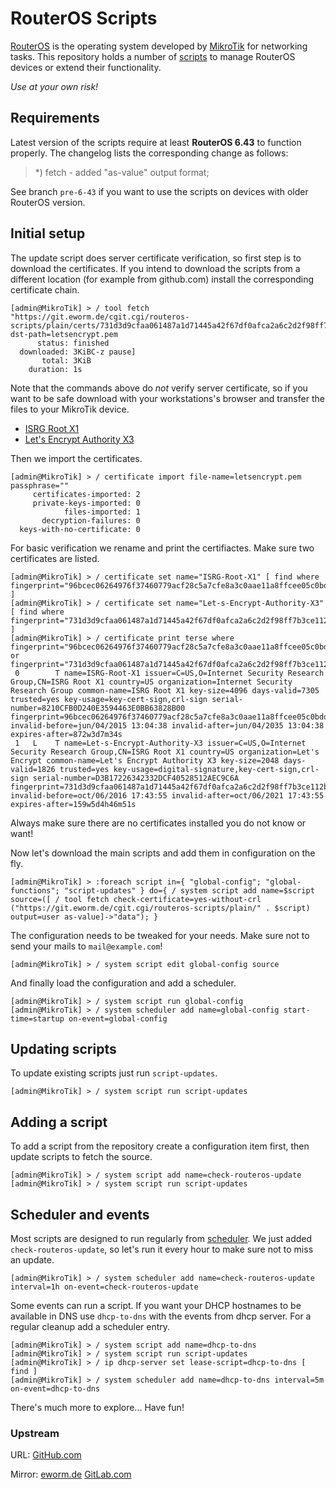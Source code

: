 RouterOS Scripts
================

[RouterOS](https://mikrotik.com/software) is the operating system developed
by [MikroTik](https://mikrotik.com/aboutus) for networking tasks. This
repository holds a number of [scripts](https://wiki.mikrotik.com/wiki/Manual:Scripting)
to manage RouterOS devices or extend their functionality.

*Use at your own risk!*

Requirements
------------

Latest version of the scripts require at least **RouterOS 6.43** to function
properly. The changelog lists the corresponding change as follows:

> *) fetch - added "as-value" output format;

See branch `pre-6-43` if you want to use the scripts on devices with older
RouterOS version.

Initial setup
-------------

The update script does server certificate verification, so first step is to
download the certificates. If you intend to download the scripts from a
different location (for example from github.com) install the corresponding
certificate chain.

    [admin@MikroTik] > / tool fetch "https://git.eworm.de/cgit.cgi/routeros-scripts/plain/certs/731d3d9cfaa061487a1d71445a42f67df0afca2a6c2d2f98ff7b3ce112b1f568.pem" dst-path=letsencrypt.pem
          status: finished
      downloaded: 3KiBC-z pause]
           total: 3KiB
        duration: 1s

Note that the commands above do *not* verify server certificate, so if you
want to be safe download with your workstations's browser and transfer the
files to your MikroTik device.

* [ISRG Root X1](https://letsencrypt.org/certs/isrgrootx1.pem.txt)
* [Let's Encrypt Authority X3](https://letsencrypt.org/certs/letsencryptauthorityx3.pem.txt)

Then we import the certificates.

    [admin@MikroTik] > / certificate import file-name=letsencrypt.pem passphrase=""
         certificates-imported: 2
         private-keys-imported: 0
                files-imported: 1
           decryption-failures: 0
      keys-with-no-certificate: 0

For basic verification we rename and print the certifiactes. Make sure two
certificates are listed.

    [admin@MikroTik] > / certificate set name="ISRG-Root-X1" [ find where fingerprint="96bcec06264976f37460779acf28c5a7cfe8a3c0aae11a8ffcee05c0bddf08c6" ]
    [admin@MikroTik] > / certificate set name="Let-s-Encrypt-Authority-X3" [ find where fingerprint="731d3d9cfaa061487a1d71445a42f67df0afca2a6c2d2f98ff7b3ce112b1f568" ]
    [admin@MikroTik] > / certificate print terse where fingerprint="96bcec06264976f37460779acf28c5a7cfe8a3c0aae11a8ffcee05c0bddf08c6" or fingerprint="731d3d9cfaa061487a1d71445a42f67df0afca2a6c2d2f98ff7b3ce112b1f568"
     0        T name=ISRG-Root-X1 issuer=C=US,O=Internet Security Research Group,CN=ISRG Root X1 country=US organization=Internet Security Research Group common-name=ISRG Root X1 key-size=4096 days-valid=7305 trusted=yes key-usage=key-cert-sign,crl-sign serial-number=8210CFB0D240E3594463E0BB63828B00 fingerprint=96bcec06264976f37460779acf28c5a7cfe8a3c0aae11a8ffcee05c0bddf08c6 invalid-before=jun/04/2015 13:04:38 invalid-after=jun/04/2035 13:04:38 expires-after=872w3d7m34s
     1   L    T name=Let-s-Encrypt-Authority-X3 issuer=C=US,O=Internet Security Research Group,CN=ISRG Root X1 country=US organization=Let's Encrypt common-name=Let's Encrypt Authority X3 key-size=2048 days-valid=1826 trusted=yes key-usage=digital-signature,key-cert-sign,crl-sign serial-number=D3B17226342332DCF40528512AEC9C6A fingerprint=731d3d9cfaa061487a1d71445a42f67df0afca2a6c2d2f98ff7b3ce112b1f568 invalid-before=oct/06/2016 17:43:55 invalid-after=oct/06/2021 17:43:55 expires-after=159w5d4h46m51s

Always make sure there are no certificates installed you do not know or want!

Now let's download the main scripts and add them in configuration on the fly.

    [admin@MikroTik] > :foreach script in={ "global-config"; "global-functions"; "script-updates" } do={ / system script add name=$script source=([ / tool fetch check-certificate=yes-without-crl ("https://git.eworm.de/cgit.cgi/routeros-scripts/plain/" . $script) output=user as-value]->"data"); }

The configuration needs to be tweaked for your needs. Make sure not to send
your mails to `mail@example.com`!

    [admin@MikroTik] > / system script edit global-config source

And finally load the configuration and add a scheduler.

    [admin@MikroTik] > / system script run global-config
    [admin@MikroTik] > / system scheduler add name=global-config start-time=startup on-event=global-config

Updating scripts
----------------

To update existing scripts just run `script-updates`.

    [admin@MikroTik] > / system script run script-updates

Adding a script
---------------

To add a script from the repository create a configuration item first, then
update scripts to fetch the source.

    [admin@MikroTik] > / system script add name=check-routeros-update
    [admin@MikroTik] > / system script run script-updates

Scheduler and events
--------------------

Most scripts are designed to run regularly from
[scheduler](https://wiki.mikrotik.com/wiki/Manual:System/Scheduler). We just
added `check-routeros-update`, so let's run it every hour to make sure not to
miss an update.

    [admin@MikroTik] > / system scheduler add name=check-routeros-update interval=1h on-event=check-routeros-update

Some events can run a script. If you want your DHCP hostnames to be available
in DNS use `dhcp-to-dns` with the events from dhcp server. For a regular
cleanup add a scheduler entry.

    [admin@MikroTik] > / system script add name=dhcp-to-dns
    [admin@MikroTik] > / system script run script-updates
    [admin@MikroTik] > / ip dhcp-server set lease-script=dhcp-to-dns [ find ]
    [admin@MikroTik] > / system scheduler add name=dhcp-to-dns interval=5m on-event=dhcp-to-dns

There's much more to explore... Have fun!

### Upstream

URL:
[GitHub.com](https://github.com/eworm-de/routeros-scripts#routeros-scripts)

Mirror:
[eworm.de](https://git.eworm.de/cgit.cgi/routeros-scripts/about/)
[GitLab.com](https://gitlab.com/eworm-de/routeros-scripts#routeros-scripts)

